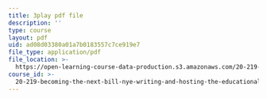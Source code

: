 ```yaml
---
title: 3play pdf file
description: ''
type: course
layout: pdf
uid: ad08d03380a01a7b0183557c7ce919e7
file_type: application/pdf
file_location: >-
  https://open-learning-course-data-production.s3.amazonaws.com/20-219-becoming-the-next-bill-nye-writing-and-hosting-the-educational-show-january-iap-2015/ad08d03380a01a7b0183557c7ce919e7_Docl3KOqnHI.pdf
course_id: >-
  20-219-becoming-the-next-bill-nye-writing-and-hosting-the-educational-show-january-iap-2015
---
```

